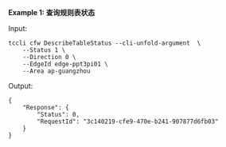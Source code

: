 **Example 1: 查询规则表状态**



Input: 

```
tccli cfw DescribeTableStatus --cli-unfold-argument  \
    --Status 1 \
    --Direction 0 \
    --EdgeId edge-ppt3pi01 \
    --Area ap-guangzhou
```

Output: 
```
{
    "Response": {
        "Status": 0,
        "RequestId": "3c140219-cfe9-470e-b241-907877d6fb03"
    }
}
```

